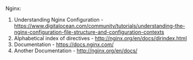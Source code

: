 Nginx:
1. Understanding Nginx Configuration - https://www.digitalocean.com/community/tutorials/understanding-the-nginx-configuration-file-structure-and-configuration-contexts
2. Alphabetical index of directives -  http://nginx.org/en/docs/dirindex.html
3. Documentation - https://docs.nginx.com/
4. Another Documentation - http://nginx.org/en/docs/
